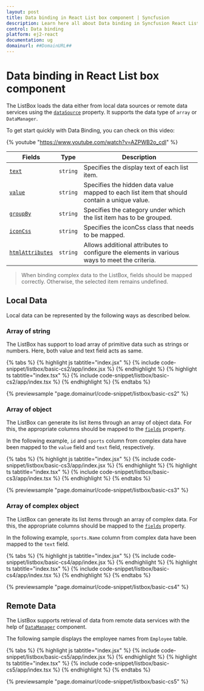 ```yaml
---
layout: post
title: Data binding in React List box component | Syncfusion
description: Learn here all about Data binding in Syncfusion React List box component of Syncfusion Essential JS 2 and more.
control: Data binding 
platform: ej2-react
documentation: ug
domainurl: ##DomainURL##
---
```


# Data binding in React List box component

The ListBox loads the data either from local data sources or remote data services using the [`dataSource`](https://ej2.syncfusion.com/react/documentation/api/list-box/#datasource) property. It supports
the data type of `array` or `DataManager`.

To get start quickly with Data Binding, you can check on this video:

{% youtube "https://www.youtube.com/watch?v=AZPWB2o_cdI" %}

| Fields | Type | Description |
|------|------|-------------|
| [`text`](https://ej2.syncfusion.com/react/documentation/api/list-box/fieldSettingsModel/#text) |  `string` | Specifies the display text of each list item. |
| [`value`](https://ej2.syncfusion.com/react/documentation/api/list-box/fieldSettingsModel/#value) |  `string` | Specifies the hidden data value mapped to each list item that should contain a unique value. |
| [`groupBy`](https://ej2.syncfusion.com/react/documentation/api/list-box/fieldSettingsModel/#groupby) |  `string` | Specifies the category under which the list item has to be grouped. |
| [`iconCss`](https://ej2.syncfusion.com/react/documentation/api/list-box/fieldSettingsModel/#iconcss) |  `string` | Specifies the iconCss class that needs to be mapped. |
| [`htmlAttributes`](https://ej2.syncfusion.com/react/documentation/api/list-box/fieldSettingsModel/#htmlattributes) |  `string` | Allows additional attributes to configure the elements in various ways to meet the criteria. |

> When binding complex data to the ListBox, fields should be mapped correctly. Otherwise, the selected item remains undefined.

## Local Data

Local data can be represented by the following ways as described below.

### Array of string

The ListBox has support to load array of primitive data such as strings or numbers. Here, both value and text field acts as same.

{% tabs %}
{% highlight js tabtitle="index.jsx" %}
{% include code-snippet/listbox/basic-cs2/app/index.jsx %}
{% endhighlight %}
{% highlight ts tabtitle="index.tsx" %}
{% include code-snippet/listbox/basic-cs2/app/index.tsx %}
{% endhighlight %}
{% endtabs %}

 {% previewsample "page.domainurl/code-snippet/listbox/basic-cs2" %}

### Array of object

The ListBox can generate its list items through an array of object data. For this, the appropriate columns should be mapped to the [`fields`](https://ej2.syncfusion.com/react/documentation/api/list-box/#fields) property.

In the following example, `id` and `sports` column from complex data have been mapped to the `value` field and `text` field, respectively.

{% tabs %}
{% highlight js tabtitle="index.jsx" %}
{% include code-snippet/listbox/basic-cs3/app/index.jsx %}
{% endhighlight %}
{% highlight ts tabtitle="index.tsx" %}
{% include code-snippet/listbox/basic-cs3/app/index.tsx %}
{% endhighlight %}
{% endtabs %}

 {% previewsample "page.domainurl/code-snippet/listbox/basic-cs3" %}

### Array of complex object

The ListBox can generate its list items through an array of complex data. For this, the appropriate columns should be mapped to the [`fields`](https://ej2.syncfusion.com/react/documentation/api/list-box/#fields) property.

In the following example, `sports.Name` column from complex data have been mapped to the `text` field.

{% tabs %}
{% highlight js tabtitle="index.jsx" %}
{% include code-snippet/listbox/basic-cs4/app/index.jsx %}
{% endhighlight %}
{% highlight ts tabtitle="index.tsx" %}
{% include code-snippet/listbox/basic-cs4/app/index.tsx %}
{% endhighlight %}
{% endtabs %}

 {% previewsample "page.domainurl/code-snippet/listbox/basic-cs4" %}

## Remote Data

The ListBox supports retrieval of data from remote data services with the help of [`DataManager`](https://ej2.syncfusion.com/react/documentation/data/getting-started) component.

The following sample displays the employee names from `Employee` table.

{% tabs %}
{% highlight js tabtitle="index.jsx" %}
{% include code-snippet/listbox/basic-cs5/app/index.jsx %}
{% endhighlight %}
{% highlight ts tabtitle="index.tsx" %}
{% include code-snippet/listbox/basic-cs5/app/index.tsx %}
{% endhighlight %}
{% endtabs %}

 {% previewsample "page.domainurl/code-snippet/listbox/basic-cs5" %}